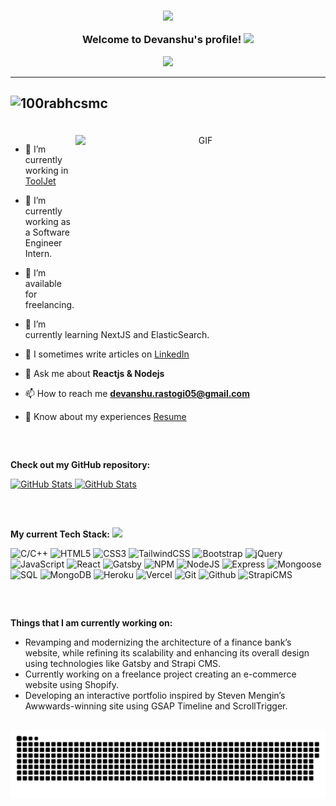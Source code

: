 <h3 align="center">

![](https://capsule-render.vercel.app/api?type=waving&color=gradient&height=100&section=header)
  
  Welcome to Devanshu's profile!
  <img src="https://media.giphy.com/media/hvRJCLFzcasrR4ia7z/giphy.gif" width="28">
</h3>
<p align="center">
  <a href="https://github.com/devanshu052000/devanshu052000"><img src="https://readme-typing-svg.herokuapp.com?color=%2336BCF7&center=true&vCenter=true&lines=Hi+Welcome+to+my+Github+Profile;Devanshu+Rastogi;A+final+year+undergraduate+student;A+Full+Stack+Web+Developer;"></a>
</p>

---

## <p align="left"> <img src="https://komarev.com/ghpvc/?username=devanshu052000&label=Profile%20views&color=0e75b6&style=flat" alt="100rabhcsmc" /> </p>

<br/>

<a target="_blank" align="center">
  <img align="right" top="500" height="300" width="400" alt="GIF" src="https://media.giphy.com/media/SWoSkN6DxTszqIKEqv/giphy.gif">
</a>

- 🔭 I’m currently working in <a href="https://www.tooljet.com/" target="blank">ToolJet</a>

- 🌱 I’m currently working as a Software Engineer Intern.

- 🤝 I’m available for freelancing.

- 🌱 I’m currently learning NextJS and ElasticSearch.

- 📝 I sometimes write articles on <a href="https://www.linkedin.com/in/devanshu-rastogi/" target="blank">LinkedIn</a>

- 💬 Ask me about **Reactjs & Nodejs**

- 📫 How to reach me **devanshu.rastogi05@gmail.com**

- 📄 Know about my experiences <a href="https://drive.google.com/file/d/1mI-qRuQxKLKFp5nMWdL7nOCnQ36WcO_Y/view?usp=sharing" target="blank">Resume</a>
##
<br/>

__Check out my GitHub repository:__
<div>
  <p>
    <a href="https://github.com/devanshu052000/AmazonClone-.git">
      <img src="https://github-readme-stats.vercel.app/api/pin/?username=devanshu052000&repo=AmazonClone-" alt="GitHub Stats" />
    </a>
    <a href="https://github.com/devanshu052000/To-DoList.git">
      <img src="https://github-readme-stats.vercel.app/api/pin/?username=devanshu052000&repo=To-DoList" alt="GitHub Stats" />
    </a>
  </p>
</div>

##
<br/>

__My current Tech Stack:__ <img src = "https://media2.giphy.com/media/QssGEmpkyEOhBCb7e1/giphy.gif?cid=ecf05e47a0n3gi1bfqntqmob8g9aid1oyj2wr3ds3mg700bl&rid=giphy.gif" width = 20px>

![C/C++](https://img.shields.io/badge/C/C++-%23E34F26.svg?style=for-the-badge&logo=c&logoColor=white) ![HTML5](https://img.shields.io/badge/html5-%23E34F26.svg?style=for-the-badge&logo=html5&logoColor=white) ![CSS3](https://img.shields.io/badge/css3-%231572B6.svg?style=for-the-badge&logo=css3&logoColor=white) ![TailwindCSS](https://img.shields.io/badge/tailwindcss-%2338B2AC.svg?style=for-the-badge&logo=tailwind-css&logoColor=white) ![Bootstrap](https://img.shields.io/badge/Bootstrap-%23E34F26.svg?style=for-the-badge&logo=bootstrap&logoColor=white) ![jQuery](https://img.shields.io/badge/jQuery-%23E34F26.svg?style=for-the-badge&logo=jquery&logoColor=white) ![JavaScript](https://img.shields.io/badge/javascript-%23323330.svg?style=for-the-badge&logo=javascript&logoColor=%23F7DF1E) ![React](https://img.shields.io/badge/React-%23E34F26.svg?style=for-the-badge&logo=react&logoColor=white) ![Gatsby](https://img.shields.io/badge/Gatsby-%23E34F26.svg?style=for-the-badge&logo=gatsby&logoColor=white) ![NPM](https://img.shields.io/badge/NPM-%23000000.svg?style=for-the-badge&logo=npm&logoColor=white) ![NodeJS](https://img.shields.io/badge/node.js-6DA55F?style=for-the-badge&logo=node.js&logoColor=white) ![Express](https://img.shields.io/badge/Express-%23E34F26.svg?style=for-the-badge&logo=express&logoColor=white) ![Mongoose](https://img.shields.io/badge/Mongoose-%23E34F26.svg?style=for-the-badge&logo=mongoose&logoColor=white) ![SQL](https://img.shields.io/badge/MySQL-%23E34F26.svg?style=for-the-badge&logo=mysql&logoColor=white) ![MongoDB](https://img.shields.io/badge/MongoDB-%234ea94b.svg?style=for-the-badge&logo=mongodb&logoColor=white) ![Heroku](https://img.shields.io/badge/heroku-%23430098.svg?style=for-the-badge&logo=heroku&logoColor=white) ![Vercel](https://img.shields.io/badge/vercel-%23000000.svg?style=for-the-badge&logo=vercel&logoColor=white) ![Git](https://img.shields.io/badge/Git-%23E34F26.svg?style=for-the-badge&logo=git&logoColor=white) ![Github](https://img.shields.io/badge/Github-%23E34F26.svg?style=for-the-badge&logo=github&logoColor=white) ![StrapiCMS](https://img.shields.io/badge/Strapi-%23E34F26.svg?style=for-the-badge&logo=strapi&logoColor=white)

##
<br/>

__Things that I am currently working on:__

- Revamping and modernizing the architecture of a finance bank’s website, while refining its scalability and enhancing its overall design using technologies like Gatsby and Strapi CMS.
- Currently working on a freelance project creating an e-commerce website using Shopify.
- Developing an interactive portfolio inspired by Steven Mengin’s Awwwards-winning site using GSAP Timeline and ScrollTrigger.

##

![Snake animation](https://github.com/devanshu052000/devanshu052000/blob/output/github-contribution-grid-snake.svg)

##

